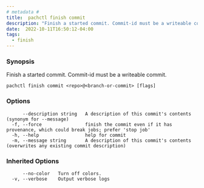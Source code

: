 ```yaml
---
# metadata # 
title:  pachctl finish commit
description: "Finish a started commit. Commit-id must be a writeable commit."
date:  2022-10-11T16:50:12-04:00
tags:
  - finish
---
```


### Synopsis

Finish a started commit. Commit-id must be a writeable commit.

```
pachctl finish commit <repo>@<branch-or-commit> [flags]
```

### Options

```
      --description string   A description of this commit's contents (synonym for --message)
  -f, --force                finish the commit even if it has provenance, which could break jobs; prefer 'stop job'
  -h, --help                 help for commit
  -m, --message string       A description of this commit's contents (overwrites any existing commit description)
```

### Inherited Options

```
      --no-color   Turn off colors.
  -v, --verbose    Output verbose logs
```

